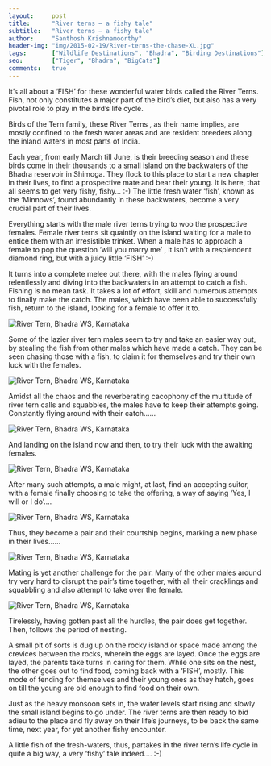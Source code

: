 ```yaml
---
layout:     post
title:      "River terns – a fishy tale"
subtitle:   "River terns – a fishy tale"
author:     "Santhosh Krishnamoorthy"
header-img: "img/2015-02-19/River-terns-the-chase-XL.jpg"
tags:       ["Wildlife Destinations", "Bhadra", "Birding Destinations"]
seo: 		["Tiger", "Bhadra", "BigCats"]
comments:   true
---
```



<p>It’s all about a ‘FISH’ for these wonderful water birds called the River Terns. Fish, not only constitutes a major part of the bird’s diet, but also has a very pivotal role to play in the bird’s life cycle.

Birds of the Tern family, these River Terns , as their name implies, are mostly confined to the fresh water areas and are resident breeders along the inland waters in most parts of India.

Each year, from early March till June, is their breeding season and these birds come in their thousands to a small island on the backwaters of the Bhadra reservoir in Shimoga. They flock to this place to start a new chapter in their lives, to find a prospective mate and bear their young. It is here, that all seems to get very fishy, fishy… :-) The little fresh water ‘fish’, known as the ‘Minnows‘, found abundantly in these backwaters, become a very crucial part of their lives.

Everything starts with the male river terns trying to woo the prospective females. Female river terns sit quaintly on the island waiting for a male to entice them with an irresistible trinket. When a male has to approach a female to pop the question ‘will you marry me’ , it isn’t with a resplendent diamond ring, but with a juicy little ‘FISH’ :-)

It turns into a complete melee out there, with the males flying around relentlessly and diving into the backwaters in an attempt to catch a fish. Fishing is no mean task. It takes a lot of effort, skill and numerous attempts to finally make the catch. The males, which have been able to successfully fish, return to the island, looking for a female to offer it to.</p>

<img src="{{ site.baseurl }}/img/2015-02-19/Rivertern-with-fish-01-XL.jpg" alt="River Tern, Bhadra WS, Karnataka">

<p>Some of the lazier river tern males seem to try and take an easier way out, by stealing the fish from other males which have made a catch. They can be seen chasing those with a fish, to claim it for themselves and try their own luck with the females.</p>

<img src="{{ site.baseurl }}/img/2015-02-19/River-terns-the-chase-XL.jpg" alt="River Tern, Bhadra WS, Karnataka">

<p>Amidst all the chaos and the reverberating cacophony of the multitude of river tern calls and squabbles, the males have to keep their attempts going. Constantly flying around with their catch……</p>

<img src="{{ site.baseurl }}/img/2015-02-19/Rivertern-with-fish-02-XL.jpg" alt="River Tern, Bhadra WS, Karnataka">

<p>And landing on the island now and then, to try their luck with the awaiting females.</p>

<img src="{{ site.baseurl }}/img/2015-02-19/River-tern-comes-in-with-a-fish-XL.jpg" alt="River Tern, Bhadra WS, Karnataka">

<p>After many such attempts, a male might, at last, find an accepting suitor, with a female finally choosing to take the offering, a way of saying ‘Yes, I will or I do’….</p>

<img src="{{ site.baseurl }}/img/2015-02-19/River-tern-male-bringing-fish-for-female-XL.jpg" alt="River Tern, Bhadra WS, Karnataka">

<p>Thus, they become a pair and their courtship begins, marking a new phase in their lives……</p>

<img src="{{ site.baseurl }}/img/2015-02-19/River-tern-pair-XL.jpg" alt="River Tern, Bhadra WS, Karnataka">

<p>Mating is yet another challenge for the pair. Many of the other males around try very hard to disrupt the pair’s time together, with all their cracklings and squabbling and also attempt to take over the female.</p>

<img src="{{ site.baseurl }}/img/2015-02-19/Riverterns-Mating-01-XL.jpg" alt="River Tern, Bhadra WS, Karnataka">

<p>Tirelessly, having gotten past all the hurdles, the pair does get together. Then, follows the period of nesting.

A small pit of sorts is dug up on the rocky island or space made among the crevices between the rocks, wherein the eggs are layed. Once the eggs are layed, the parents take turns in caring for them. While one sits on the nest, the other goes out to find food, coming back with a ‘FISH’, mostly. This mode of fending for themselves and their young ones as they hatch, goes on till the young are old enough to find food on their own.

Just as the heavy monsoon sets in, the water levels start rising and slowly the small island begins to go under. The river terns are then ready to bid adieu to the place and fly away on their life’s journeys, to be back the same time, next year, for yet another fishy encounter.

A little fish of the fresh-waters, thus, partakes in the river tern’s life cycle in quite a big way, a very ‘fishy’ tale indeed…. :-)</p>